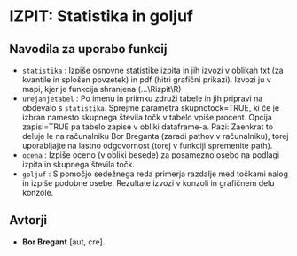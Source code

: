 # IZPIT: Statistika in goljuf

## Navodila za uporabo funkcij

* `statistika` : Izpiše osnovne statistike izpita in jih izvozi v oblikah txt (za kvantile in splošen povzetek) in pdf (hitri grafični prikazi). Izvozi ju v mapi, kjer je funkcija shranjena (...\Rizpit\R)
* `urejanjetabel` : Po imenu in priimku združi tabele in jih pripravi na obdevalo s `statistika`. Sprejme parametra skupnotock=TRUE, ki če je izbran namesto skupnega števila točk v tabelo vpiše procent. Opcija zapisi=TRUE pa tabelo zapise v obliki dataframe-a. Pazi: Zaenkrat to deluje le na računalniku Bor Breganta (zaradi pathov v računalniku), torej uporabljajte na lastno odgovornost (torej v funkciji spremenite path).
* `ocena` : Izpiše oceno (v obliki besede) za posamezno osebo na podlagi izpita in skupnega števila točk.
* `goljuf` : S pomočjo sedežnega reda primerja razdalje med točkami nalog in izpiše podobne osebe. Rezultate izvozi v konzoli in grafičnem delu konzole.

## Avtorji
  - **Bor Bregant** \[aut, cre\].
